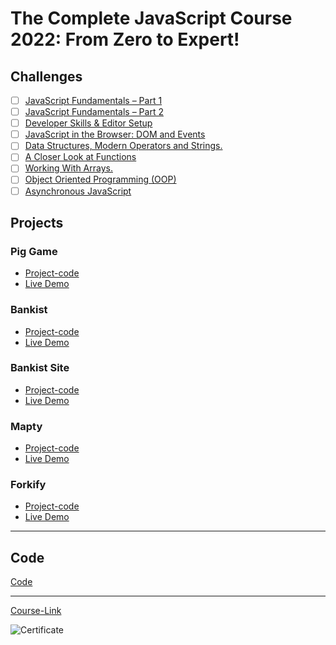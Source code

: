 # The Complete JavaScript Course 2022: From Zero to Expert!

## Challenges

- [ ] [JavaScript Fundamentals – Part 1 ](./JavaScript%20Fundamentals%20%E2%80%93%20Part%201/)
- [ ] [JavaScript Fundamentals – Part 2](./JavaScript%20Fundamentals%20%E2%80%93%20Part%202/)
- [ ] [Developer Skills & Editor Setup ](./Developer%20Skills%20%26%20Editor%20Setup/)
- [ ] [JavaScript in the Browser: DOM and Events](./JavaScript%20in%20the%20Browser%20DOM%20and%20Events/)
- [ ] [Data Structures, Modern Operators and Strings.](./Data%20Structures%2C%20Modern%20Operators%20and%20Strings/)
- [ ] [A Closer Look at Functions](./A%20Closer%20Look%20at%20Functions/)
- [ ] [Working With Arrays.](./Working%20With%20Arrays/)
- [ ] [Object Oriented Programming (OOP)](<./Object%20Oriented%20Programming%20(OOP)/>)
- [ ] [Asynchronous JavaScript](./Asynchronous%20JavaScript/)

## Projects

### Pig Game

- [Project-code](./Projects/Pig-Game)
- [Live Demo]()

### Bankist

- [Project-code](./Projects/Bankist)
- [Live Demo]()

### Bankist Site

- [Project-code](./Projects/Bankist-Site)
- [Live Demo]()

### Mapty

- [Project-code](./Projects/Mapty)
- [Live Demo]()

### Forkify

- [Project-code](./Projects/Forkify)
- [Live Demo]()

---

## Code

[Code](Code)

---

[Course-Link](https://www.udemy.com/course/the-complete-javascript-course/)<br>

![Certificate](https://via.placeholder.com/468x300?text=Certificate+Here)
